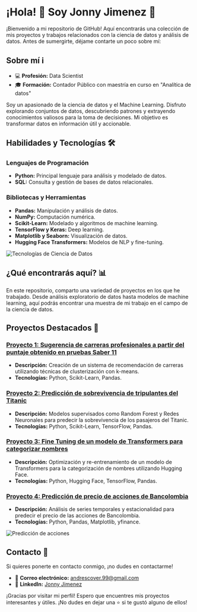 # ¡Hola! 👋 Soy Jonny Jimenez 🚀

¡Bienvenido a mi repositorio de GitHub! Aquí encontrarás una colección de mis proyectos y trabajos relacionados con la ciencia de datos y análisis de datos. Antes de sumergirte, déjame contarte un poco sobre mí:

## Sobre mí ℹ️

- 💻 **Profesión:** Data Scientist
- 🎓 **Formación:** Contador Público con maestría en curso en "Analítica de datos"

Soy un apasionado de la ciencia de datos y el Machine Learning. Disfruto explorando conjuntos de datos, descubriendo patrones y extrayendo conocimientos valiosos para la toma de decisiones. Mi objetivo es transformar datos en información útil y accionable.

## Habilidades y Tecnologías 🛠️

### Lenguajes de Programación
- **Python:** Principal lenguaje para análisis y modelado de datos.
- **SQL:** Consulta y gestión de bases de datos relacionales.

### Bibliotecas y Herramientas
- **Pandas:** Manipulación y análisis de datos.
- **NumPy:** Computación numérica.
- **Scikit-Learn:** Modelado y algoritmos de machine learning.
- **TensorFlow y Keras:** Deep learning.
- **Matplotlib y Seaborn:** Visualización de datos.
- **Hugging Face Transformers:** Modelos de NLP y fine-tuning.

![Tecnologías de Ciencia de Datos](https://miro.medium.com/v2/resize:fit:1100/format:webp/1*PjExSXlsyWxT6RI5tnsRBw.png)

## ¿Qué encontrarás aquí? 📊

En este repositorio, comparto una variedad de proyectos en los que he trabajado. Desde análisis exploratorio de datos hasta modelos de machine learning, aquí podrás encontrar una muestra de mi trabajo en el campo de la ciencia de datos.

## Proyectos Destacados 🌟

### [Proyecto 1: Sugerencia de carreras profesionales a partir del puntaje obtenido en pruebas Saber 11](https://huggingface.co/spaces/jonjimenez/career_suggestion)
- **Descripción:** Creación de un sistema de recomendación de carreras utilizando técnicas de clusterización con k-means.
- **Tecnologías:** Python, Scikit-Learn, Pandas.

### [Proyecto 2: Predicción de sobrevivencia de tripulantes del Titanic](https://github.com/jonjimenez99/Portafolio/blob/main/Classification_ML/Titanic_Classification.ipynb)
- **Descripción:** Modelos supervisados como Random Forest y Redes Neuronales para predecir la sobrevivencia de los pasajeros del Titanic.
- **Tecnologías:** Python, Scikit-Learn, TensorFlow, Pandas.

### [Proyecto 3: Fine Tuning de un modelo de Transformers para categorizar nombres](https://github.com/jonjimenez99/Portafolio/blob/main/LLM/2.%20BETO%20-%20Fine%20Tunning%20a%20LLM%20with%20tag%20by%20keywords%20(1).ipynb)
- **Descripción:** Optimización y re-entrenamiento de un modelo de Transformers para la categorización de nombres utilizando Hugging Face.
- **Tecnologías:** Python, Hugging Face, TensorFlow, Pandas.

### [Proyecto 4: Predicción de precio de acciones de Bancolombia](https://github.com/jonjimenez99/Portafolio/blob/main/Time%20Series/TIME_SERIES_BANCOLOMBIA_LIBRARY_YFINANCE.ipynb)
- **Descripción:** Análisis de series temporales y estacionalidad para predecir el precio de las acciones de Bancolombia.
- **Tecnologías:** Python, Pandas, Matplotlib, yfinance.

![Predicción de acciones](https://www.investopedia.com/thmb/6zV0svOHTX-x9M_fZZOZ-Jb5DdM=/2121x1193/smart/filters:no_upscale()/stock_chart_2-5bfc17c946e0fb0026028b2c.jpg)

## Contacto 📧

Si quieres ponerte en contacto conmigo, ¡no dudes en contactarme!

- 📧 **Correo electrónico:** andrescover.99@gmail.com
- 💼 **LinkedIn:** [Jonny Jimenez](https://www.linkedin.com/in/jonny-andr%C3%A9s-jimenez-arbelaez-a893971a3/)

¡Gracias por visitar mi perfil! Espero que encuentres mis proyectos interesantes y útiles. ¡No dudes en dejar una ⭐ si te gustó alguno de ellos!
